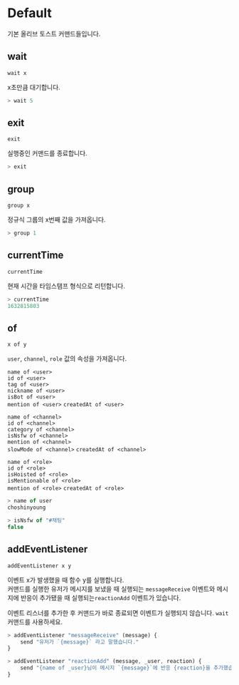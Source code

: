 # Default

기본 올리브 토스트 커맨드들입니다.

## wait

`wait x`

x초만큼 대기합니다.

```js
> wait 5

```

## exit

`exit`

실행중인 커맨드를 종료합니다.

```js
> exit

```

## group

`group x`

정규식 그룹의 x번째 값을 가져옵니다.

```js
> group 1

```

## currentTime

`currentTime`

현재 시간을 타임스탬프 형식으로 리턴합니다.

```js
> currentTime
1632815803
```


## of

`x of y`

`user`, `channel`, `role` 값의 속성을 가져옵니다.

`name of <user>`   
`id of <user>`   
`tag of <user>`   
`nickname of <user>`   
`isBot of <user>`   
`mention of <user>`
`createdAt of <user>`

`name of <channel>`   
`id of <channel>`   
`category of <channel>`   
`isNsfw of <channel>`   
`mention of <channel>`   
`slowMode of <channel>`
`createdAt of <channel>`

`name of <role>`   
`id of <role>`   
`isHoisted of <role>`   
`isMentionable of <role>`   
`mention of <role>`
`createdAt of <role>`

```js
> name of user
choshinyoung

> isNsfw of "#채팅"
false
```

## addEventListener

`addEventListener x y`

이벤트 x가 발생했을 때 함수 y를 실행합니다.   
커맨드를 실행한 유저가 메시지를 보냈을 때 실행되는 `messageReceive` 이벤트와 메시지에 반응이 추가됐을 때 실행되는`reactionAdd` 이벤트가 있습니다.

이벤트 리스너를 추가한 후 커맨드가 바로 종료되면 이벤트가 실행되지 않습니다. `wait` 커맨드를 사용하세요.

```js
> addEventListener "messageReceive" (message) {
    send "유저가 `{message}` 라고 말했습니다."
}

> addEventListener "reactionAdd" (message, _user, reaction) {
    send "{name of _user}님이 메시지 `{message}`에 반응 {reaction}을 추가했습니다."
}

```